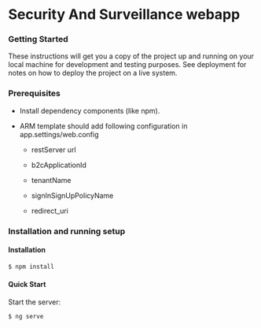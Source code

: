 # Security And Surveillance webapp

### Getting Started

These instructions will get you a copy of the project up and running on your local machine for development and testing purposes. See deployment for notes on how to deploy the project on a live system.
        
### Prerequisites
* Install dependency components (like npm).

* ARM template should add following configuration in app.settings/web.config

   * restServer url
   
   * b2cApplicationId
   
   * tenantName
   
   * signInSignUpPolicyName

   * redirect_uri 
   
### Installation and running setup

#### Installation

```bash
$ npm install
```

#### Quick Start

Start the server:

```bash
$ ng serve
```